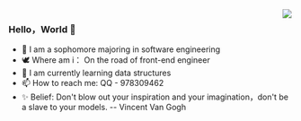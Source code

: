<!--
**jiaoyanxia/jiaoyanxia** is a ✨ _special_ ✨ repository because its `README.md` (this file) appears on your GitHub profile.

Here are some ideas to get you started:

- 🔭 I’m currently working on ...
- 🌱 I’m currently learning ...
- 👯 I’m looking to collaborate on ...
- 🤔 I’m looking for help with ...
- 💬 Ask me about ...
- 📫 How to reach me: ...
- 😄 Pronouns: ...
- ⚡ Fun fact: ...
-->

<img align="right" src="https://github-readme-stats.vercel.app/api?username=jiaoyanxia&show_icons=true&icon_color=CE1D2D&text_color=718096&bg_color=ffffff&hide_title=true" />

### Hello，World 👋
- 🧿 I am a sophomore majoring in software engineering
- 🕊️ Where am i： On the road of front-end engineer
- 🌱 I am currently learning data structures
- 📫 How to reach me: QQ - 978309462
- ✨ Belief: Don't blow out your inspiration and your imagination，don't be a slave to your models. -- Vincent Van Gogh


<!-- - :orange_book: Focusing on Swift & iOS
- :hammer: Creator of applications and frameworks
- :ram: Founder the ObjCCN
- :meat_on_bone: Meat lover -->
